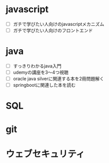 # javascript
- [ ] ガチで学びたい人向けのjavascriptメカニズム
- [ ] ガチで学びたい人向けのフロントエンド

# java
- [ ] すっきりわかるjava入門
- [ ] udemyの講座を3～4つ視聴
- [ ] oracle java silverに関連する本を2冊問題解く
- [ ] springbootに関連した本を読む

# SQL

# git

# ウェブセキュリティ

